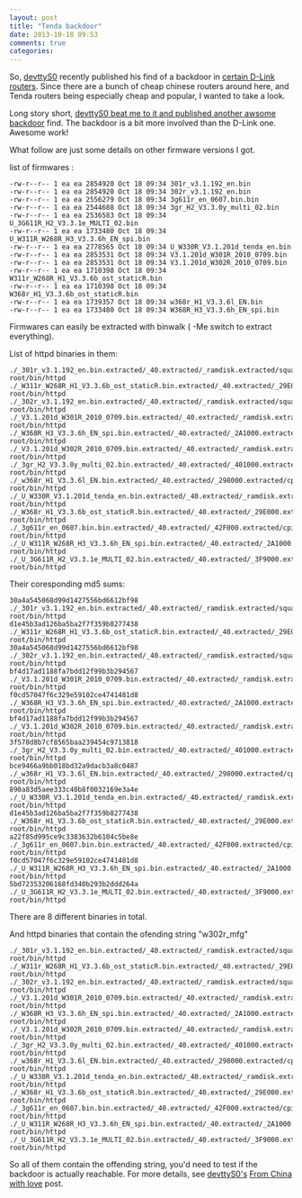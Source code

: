 ```yaml
---
layout: post
title: "Tenda backdoor"
date: 2013-10-18 09:53
comments: true
categories: 
---
```


So, [devttyS0][1] recently published his find of a backdoor in [certain D-Link routers][2].
Since there are a bunch of cheap chinese routers around here, and Tenda 
routers being especially cheap and popular, I wanted to take a look.

Long story short, [devttyS0 beat me to it and published another awsome backdoor][3]
find. The backdoor is a bit more involved than the D-Link one. Awesome work!

What follow are just some details on other firmware versions I got.

list  of firmwares :
```
-rw-r--r-- 1 ea ea 2854920 Oct 18 09:34 301r_v3.1.192_en.bin
-rw-r--r-- 1 ea ea 2854920 Oct 18 09:34 302r_v3.1.192_en.bin
-rw-r--r-- 1 ea ea 2556279 Oct 18 09:34 3g611r_en_0607.bin.bin
-rw-r--r-- 1 ea ea 2544688 Oct 18 09:34 3gr_H2_V3.3.0y_multi_02.bin
-rw-r--r-- 1 ea ea 2536583 Oct 18 09:34 U_3G611R_H2_V3.3.1e_MULTI_02.bin
-rw-r--r-- 1 ea ea 1733480 Oct 18 09:34 U_W311R_W268R_H3_V3.3.6h_EN_spi.bin
-rw-r--r-- 1 ea ea 2778565 Oct 18 09:34 U_W330R_V3.1.201d_tenda_en.bin
-rw-r--r-- 1 ea ea 2853531 Oct 18 09:34 V3.1.201d_W301R_2010_0709.bin
-rw-r--r-- 1 ea ea 2853531 Oct 18 09:34 V3.1.201d_W302R_2010_0709.bin
-rw-r--r-- 1 ea ea 1710398 Oct 18 09:34 W311r_W268R_H1_V3.3.6b_ost_staticR.bin
-rw-r--r-- 1 ea ea 1710398 Oct 18 09:34 W368r_H1_V3.3.6b_ost_staticR.bin
-rw-r--r-- 1 ea ea 1739357 Oct 18 09:34 w368r_H1_V3.3.6l_EN.bin
-rw-r--r-- 1 ea ea 1733480 Oct 18 09:34 W368R_H3_V3.3.6h_EN_spi.bin
```
Firmwares can easily be extracted with binwalk ( -Me switch to extract everything).

List of httpd binaries in them:
```
./_301r_v3.1.192_en.bin.extracted/_40.extracted/_ramdisk.extracted/squashfs-root/bin/httpd
./_W311r_W268R_H1_V3.3.6b_ost_staticR.bin.extracted/_40.extracted/_29E000.extracted/cpio-root/bin/httpd
./_302r_v3.1.192_en.bin.extracted/_40.extracted/_ramdisk.extracted/squashfs-root/bin/httpd
./_V3.1.201d_W301R_2010_0709.bin.extracted/_40.extracted/_ramdisk.extracted/squashfs-root/bin/httpd
./_W368R_H3_V3.3.6h_EN_spi.bin.extracted/_40.extracted/_2A1000.extracted/cpio-root/bin/httpd
./_V3.1.201d_W302R_2010_0709.bin.extracted/_40.extracted/_ramdisk.extracted/squashfs-root/bin/httpd
./_3gr_H2_V3.3.0y_multi_02.bin.extracted/_40.extracted/_401000.extracted/cpio-root/bin/httpd
./_w368r_H1_V3.3.6l_EN.bin.extracted/_40.extracted/_298000.extracted/cpio-root/bin/httpd
./_U_W330R_V3.1.201d_tenda_en.bin.extracted/_40.extracted/_ramdisk.extracted/squashfs-root/bin/httpd
./_W368r_H1_V3.3.6b_ost_staticR.bin.extracted/_40.extracted/_29E000.extracted/cpio-root/bin/httpd
./_3g611r_en_0607.bin.bin.extracted/_40.extracted/_42F000.extracted/cpio-root/bin/httpd
./_U_W311R_W268R_H3_V3.3.6h_EN_spi.bin.extracted/_40.extracted/_2A1000.extracted/cpio-root/bin/httpd
./_U_3G611R_H2_V3.3.1e_MULTI_02.bin.extracted/_40.extracted/_3F9000.extracted/cpio-root/bin/httpd
```

Their coresponding md5 sums:
```
30a4a545068d99d1427556bd6612bf98  ./_301r_v3.1.192_en.bin.extracted/_40.extracted/_ramdisk.extracted/squashfs-root/bin/httpd
d1e45b3ad126ba5ba2f7f359b8277438  ./_W311r_W268R_H1_V3.3.6b_ost_staticR.bin.extracted/_40.extracted/_29E000.extracted/cpio-root/bin/httpd
30a4a545068d99d1427556bd6612bf98  ./_302r_v3.1.192_en.bin.extracted/_40.extracted/_ramdisk.extracted/squashfs-root/bin/httpd
bf4d17ad1188fa7bdd12f99b3b294567  ./_V3.1.201d_W301R_2010_0709.bin.extracted/_40.extracted/_ramdisk.extracted/squashfs-root/bin/httpd
f0cd57047f6c329e59102ce4741481d8  ./_W368R_H3_V3.3.6h_EN_spi.bin.extracted/_40.extracted/_2A1000.extracted/cpio-root/bin/httpd
bf4d17ad1188fa7bdd12f99b3b294567  ./_V3.1.201d_W302R_2010_0709.bin.extracted/_40.extracted/_ramdisk.extracted/squashfs-root/bin/httpd
3f578d8b7cf8565baa239454c9713818  ./_3gr_H2_V3.3.0y_multi_02.bin.extracted/_40.extracted/_401000.extracted/cpio-root/bin/httpd
bce9466a9bb018bd32a9dacb3a8c0487  ./_w368r_H1_V3.3.6l_EN.bin.extracted/_40.extracted/_298000.extracted/cpio-root/bin/httpd
890a83d5aee333c40b8f0032169e3a4e  ./_U_W330R_V3.1.201d_tenda_en.bin.extracted/_40.extracted/_ramdisk.extracted/squashfs-root/bin/httpd
d1e45b3ad126ba5ba2f7f359b8277438  ./_W368r_H1_V3.3.6b_ost_staticR.bin.extracted/_40.extracted/_29E000.extracted/cpio-root/bin/httpd
a22f85d995ce9c3383632b6104c5be8e  ./_3g611r_en_0607.bin.bin.extracted/_40.extracted/_42F000.extracted/cpio-root/bin/httpd
f0cd57047f6c329e59102ce4741481d8  ./_U_W311R_W268R_H3_V3.3.6h_EN_spi.bin.extracted/_40.extracted/_2A1000.extracted/cpio-root/bin/httpd
5bd72353206168fd340b293b2ddd264a  ./_U_3G611R_H2_V3.3.1e_MULTI_02.bin.extracted/_40.extracted/_3F9000.extracted/cpio-root/bin/httpd
```
There are 8 different binaries in total.

And httpd binaries  that contain the ofending string "w302r_mfg"
```
./_301r_v3.1.192_en.bin.extracted/_40.extracted/_ramdisk.extracted/squashfs-root/bin/httpd
./_W311r_W268R_H1_V3.3.6b_ost_staticR.bin.extracted/_40.extracted/_29E000.extracted/cpio-root/bin/httpd
./_302r_v3.1.192_en.bin.extracted/_40.extracted/_ramdisk.extracted/squashfs-root/bin/httpd
./_V3.1.201d_W301R_2010_0709.bin.extracted/_40.extracted/_ramdisk.extracted/squashfs-root/bin/httpd
./_W368R_H3_V3.3.6h_EN_spi.bin.extracted/_40.extracted/_2A1000.extracted/cpio-root/bin/httpd
./_V3.1.201d_W302R_2010_0709.bin.extracted/_40.extracted/_ramdisk.extracted/squashfs-root/bin/httpd
./_3gr_H2_V3.3.0y_multi_02.bin.extracted/_40.extracted/_401000.extracted/cpio-root/bin/httpd
./_w368r_H1_V3.3.6l_EN.bin.extracted/_40.extracted/_298000.extracted/cpio-root/bin/httpd
./_U_W330R_V3.1.201d_tenda_en.bin.extracted/_40.extracted/_ramdisk.extracted/squashfs-root/bin/httpd
./_W368r_H1_V3.3.6b_ost_staticR.bin.extracted/_40.extracted/_29E000.extracted/cpio-root/bin/httpd
./_3g611r_en_0607.bin.bin.extracted/_40.extracted/_42F000.extracted/cpio-root/bin/httpd
./_U_W311R_W268R_H3_V3.3.6h_EN_spi.bin.extracted/_40.extracted/_2A1000.extracted/cpio-root/bin/httpd
./_U_3G611R_H2_V3.3.1e_MULTI_02.bin.extracted/_40.extracted/_3F9000.extracted/cpio-root/bin/httpd
```

So all of them contain the offending string, you'd need to test if the backdoor is actually reachable.
For more details, see [devttyS0's][1] [From China with love][3] post.

[1]: https://twitter.com/devttyS0/
[2]: http://www.devttys0.com/2013/10/reverse-engineering-a-d-link-backdoor/
[3]: http://www.devttys0.com/2013/10/from-china-with-love/